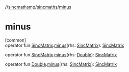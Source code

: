 //[sincmathsmp](../../index.md)/[sincmaths](index.md)/[minus](minus.md)

# minus

[common]\
operator fun [SincMatrix](-sinc-matrix/index.md).[minus](minus.md)(rhs: [SincMatrix](-sinc-matrix/index.md)): [SincMatrix](-sinc-matrix/index.md)

operator fun [SincMatrix](-sinc-matrix/index.md).[minus](minus.md)(rhs: [Double](https://kotlinlang.org/api/latest/jvm/stdlib/kotlin/-double/index.html)): [SincMatrix](-sinc-matrix/index.md)

operator fun [Double](https://kotlinlang.org/api/latest/jvm/stdlib/kotlin/-double/index.html).[minus](minus.md)(rhs: [SincMatrix](-sinc-matrix/index.md)): [SincMatrix](-sinc-matrix/index.md)
